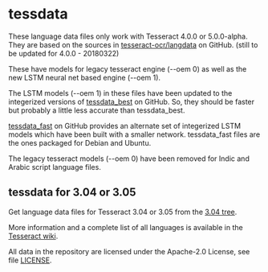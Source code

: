 tessdata
========

These language data files only work with Tesseract 4.0.0 or 5.0.0-alpha.
They are based on the sources in
[tesseract-ocr/langdata](https://github.com/tesseract-ocr/langdata) on GitHub.
(still to be updated for 4.0.0 - 20180322)

These have models for legacy tesseract engine (--oem 0) as well as the new LSTM neural net based engine (--oem 1).

The LSTM models (--oem 1) in these files 
have been updated to the integerized versions of 
[tessdata_best](https://github.com/tesseract-ocr/tessdata_best) on GitHub.
So, they should be faster but probably a little less accurate than tessdata_best.

[tessdata_fast](https://github.com/tesseract-ocr/tessdata_fast) on GitHub
provides an alternate set of integerized LSTM models which have been built with a smaller network.
tessdata_fast files are the ones packaged for Debian and Ubuntu.

The legacy tesseract models (--oem 0) have been removed for Indic and
Arabic script language files.

tessdata for 3.04 or 3.05
-------------------------

Get language data files for Tesseract 3.04 or 3.05 from the
[3.04 tree](https://github.com/tesseract-ocr/tessdata/tree/3.04.00).

More information and a complete list of all languages is available in the
[Tesseract wiki](https://github.com/tesseract-ocr/tesseract/wiki/Data-Files).

All data in the repository are licensed under the
Apache-2.0 License, see file [LICENSE](LICENSE).
